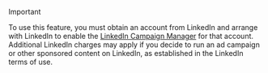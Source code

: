 > [!IMPORTANT]
> To use this feature, you must obtain an account from LinkedIn and arrange with LinkedIn to enable the [LinkedIn Campaign Manager](https://www.linkedin.com/help/lms/answer/56969) for that account. Additional LinkedIn charges may apply if you decide to run an ad campaign or other sponsored content on LinkedIn, as established in the LinkedIn terms of use.